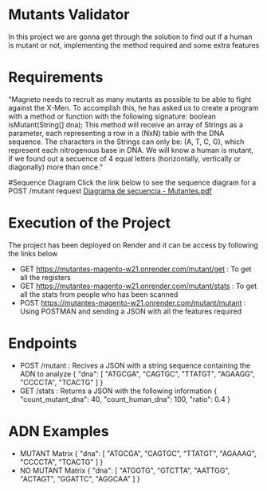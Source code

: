 # Mutants Validator

In this project we are gonna get through the solution to find out if a human is mutant or not, implementing the method required and some extra features

# Requirements

"Magneto needs to recruit as many mutants as possible to be able to fight against the X-Men.
To accomplish this, he has asked us to create a program with a method or function with the following signature:
  boolean isMutant(String[] dna);
This method will receive an array of Strings as a parameter, each representing a row in a (NxN) table with the DNA sequence. 
The characters in the Strings can only be: (A, T, C, G), which represent each nitrogenous base in DNA.
We will know a human is mutant, if we found out a secuence of 4 equal letters (horizontally, vertically or diagonally) more than once."

#Sequence Diagram
Click the link below to see the sequence diagram for a POST /mutant request
[Diagrama de secuencia - Mutantes.pdf](https://github.com/user-attachments/files/17953391/Diagrama.de.secuencia.-.Mutantes.pdf)

# Execution of the Project
The project has been deployed on Render and it can be access by following the links below

- GET  https://mutantes-magento-w21.onrender.com/mutant/get     : To get all the registers
- GET  https://mutantes-magento-w21.onrender.com/mutant/stats   : To get all the stats from people who has been scanned
- POST https://mutantes-magento-w21.onrender.com/mutant/mutant  : Using POSTMAN and sending a JSON with all the features required

# Endpoints
- POST /mutant : Recives a JSON with a string sequence containing the ADN to analyze
{
    "dna": [
        "ATGCGA",
        "CAGTGC",
        "TTATGT",
        "AGAAGG",
        "CCCCTA",
        "TCACTG"
    ]
}
- GET /stats : Returns a JSON with the following information
{
    "count_mutant_dna": 40,
    "count_human_dna": 100,
    "ratio": 0.4
}

# ADN Examples
- MUTANT Matrix
{
    "dna": [
      "ATGCGA",
      "CAGTGC",
      "TTATGT",
      "AGAAAG",
      "CCCCTA",
      "TCACTG"
    ]
}
- NO MUTANT Matrix
{
    "dna": [
      "ATGGTG",
      "GTCTTA",
      "AATTGG",
      "ACTAGT",
      "GGATTC", 
      "AGGCAA"
    ]
}



